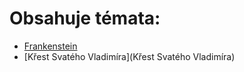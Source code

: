 # Obsahuje témata: 

* [Frankenstein](Frankenstein) 
* [Křest Svatého Vladimíra](Křest Svatého Vladimíra) 
